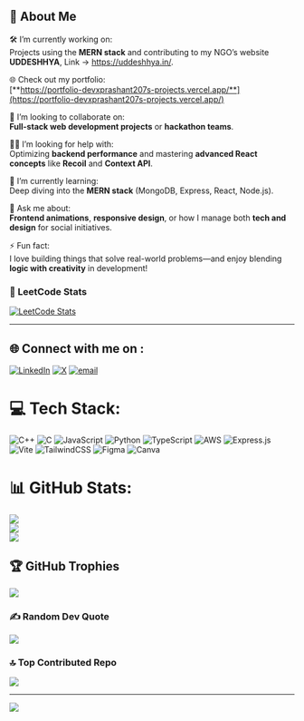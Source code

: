 ## 👋 About Me

🛠️ I’m currently working on:  
Projects using the **MERN stack** and contributing to my NGO’s website **UDDESHHYA**, Link -> https://uddeshhya.in/.

🌐 Check out my portfolio:  
[**https://portfolio-devxprashant207s-projects.vercel.app/**](https://portfolio-devxprashant207s-projects.vercel.app/)

🤝 I’m looking to collaborate on:  
**Full-stack web development projects** or **hackathon teams**.

🙋‍♂️ I’m looking for help with:  
Optimizing **backend performance** and mastering **advanced React concepts** like **Recoil** and **Context API**.

🌱 I’m currently learning:  
Deep diving into the **MERN stack** (MongoDB, Express, React, Node.js).

💬 Ask me about:  
**Frontend animations**, **responsive design**, or how I manage both **tech and design** for social initiatives.

⚡ Fun fact:  
I love building things that solve real-world problems—and enjoy blending **logic with creativity** in development!


### 📘 LeetCode Stats

[![LeetCode Stats](https://leetcard.jacoblin.cool/DevXprashant207?theme=dark&font=Fira%20Code&extension=activity)](https://leetcode.com/DevXprashant207)

---


## 🌐 Connect with me on :
[![LinkedIn](https://img.shields.io/badge/LinkedIn-%230077B5.svg?logo=linkedin&logoColor=white)](https://linkedin.com/in/DevXprashant207) [![X](https://img.shields.io/badge/X-black.svg?logo=X&logoColor=white)](https://x.com/DevXprashant207) [![email](https://img.shields.io/badge/Email-D14836?logo=gmail&logoColor=white)](mailto:pt264doc@gmail.com) 

# 💻 Tech Stack:
![C++](https://img.shields.io/badge/c++-%2300599C.svg?style=for-the-badge&logo=c%2B%2B&logoColor=white) ![C](https://img.shields.io/badge/c-%2300599C.svg?style=for-the-badge&logo=c&logoColor=white) ![JavaScript](https://img.shields.io/badge/javascript-%23323330.svg?style=for-the-badge&logo=javascript&logoColor=%23F7DF1E) ![Python](https://img.shields.io/badge/python-3670A0?style=for-the-badge&logo=python&logoColor=ffdd54) ![TypeScript](https://img.shields.io/badge/typescript-%23007ACC.svg?style=for-the-badge&logo=typescript&logoColor=white) ![AWS](https://img.shields.io/badge/AWS-%23FF9900.svg?style=for-the-badge&logo=amazon-aws&logoColor=white) ![Express.js](https://img.shields.io/badge/express.js-%23404d59.svg?style=for-the-badge&logo=express&logoColor=%2361DAFB) ![Vite](https://img.shields.io/badge/vite-%23646CFF.svg?style=for-the-badge&logo=vite&logoColor=white) ![TailwindCSS](https://img.shields.io/badge/tailwindcss-%2338B2AC.svg?style=for-the-badge&logo=tailwind-css&logoColor=white) ![Figma](https://img.shields.io/badge/figma-%23F24E1E.svg?style=for-the-badge&logo=figma&logoColor=white) ![Canva](https://img.shields.io/badge/Canva-%2300C4CC.svg?style=for-the-badge&logo=Canva&logoColor=white)
# 📊 GitHub Stats:
![](https://github-readme-stats.vercel.app/api?username=DevXprashant207&theme=dark&hide_border=false&include_all_commits=false&count_private=false)<br/>
![](https://nirzak-streak-stats.vercel.app/?user=DevXprashant207&theme=dark&hide_border=false)<br/>
![](https://github-readme-stats.vercel.app/api/top-langs/?username=DevXprashant207&theme=dark&hide_border=false&include_all_commits=false&count_private=false&layout=compact)

## 🏆 GitHub Trophies
![](https://github-profile-trophy.vercel.app/?username=DevXprashant207&theme=radical&no-frame=false&no-bg=true&margin-w=4)

### ✍️ Random Dev Quote
![](https://quotes-github-readme.vercel.app/api?type=horizontal&theme=radical)

### 🔝 Top Contributed Repo
![](https://github-contributor-stats.vercel.app/api?username=DevXprashant207&limit=5&theme=dark&combine_all_yearly_contributions=true)

---
[![](https://visitcount.itsvg.in/api?id=DevXprashant207&icon=0&color=0)](https://visitcount.itsvg.in)

<!-- Proudly created with GPRM ( https://gprm.itsvg.in ) -->
